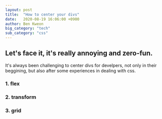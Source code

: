 ```yaml
---
layout: post
title:  "How to center your divs"
date:   2020-08-19 16:06:00 +0900
author: Ben Kweon
big_category: "tech"
sub_category: "css"
---
```


## Let's face it, it's really annoying and zero-fun.

It's always been challenging to center divs for develpers, not only in their beggining, but also after some experiences in dealing with css.



### 1. flex

### 2. transform

### 3. grid
